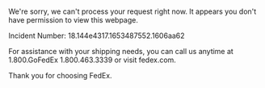  	


 	

We're sorry, we can't process your request right now. It appears you don't have permission to view this webpage.


Incident Number: 18.144e4317.1653487552.1606aa62





For assistance with your shipping needs, you can call us anytime at 1.800.GoFedEx 1.800.463.3339 or visit fedex.com.




Thank you for choosing FedEx.